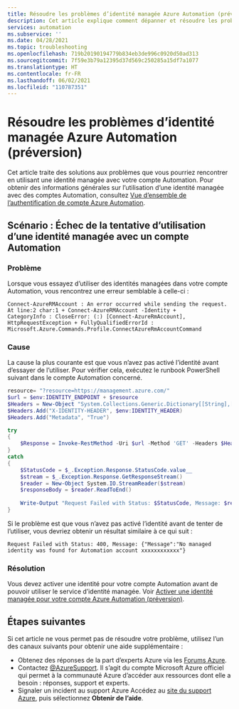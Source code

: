 ```yaml
---
title: Résoudre les problèmes d’identité managée Azure Automation (préversion)
description: Cet article explique comment dépanner et résoudre les problèmes liés à l’utilisation d’une identité managée avec un compte Automation.
services: automation
ms.subservice: ''
ms.date: 04/28/2021
ms.topic: troubleshooting
ms.openlocfilehash: 719b20190194779b834eb3de996c0920d50ad313
ms.sourcegitcommit: 7f59e3b79a12395d37d569c250285a15df7a1077
ms.translationtype: HT
ms.contentlocale: fr-FR
ms.lasthandoff: 06/02/2021
ms.locfileid: "110787351"
---
```

# <a name="troubleshoot-azure-automation-managed-identity-issues-preview"></a>Résoudre les problèmes d’identité managée Azure Automation (préversion)

Cet article traite des solutions aux problèmes que vous pourriez rencontrer en utilisant une identité managée avec votre compte Automation. Pour obtenir des informations générales sur l’utilisation d’une identité managée avec des comptes Automation, consultez [Vue d’ensemble de l’authentification de compte Azure Automation](../automation-security-overview.md#managed-identities-preview).

## <a name="scenario-attempt-to-use-managed-identity-with-automation-account-fails"></a>Scénario : Échec de la tentative d’utilisation d’une identité managée avec un compte Automation

### <a name="issue"></a>Problème

Lorsque vous essayez d’utiliser des identités managées dans votre compte Automation, vous rencontrez une erreur semblable à celle-ci :

```error
Connect-AzureRMAccount : An error occurred while sending the request. At line:2 char:1 + Connect-AzureRMAccount -Identity + 
CategoryInfo : CloseError: (:) [Connect-AzureRmAccount], HttpRequestException + FullyQualifiedErrorId : Microsoft.Azure.Commands.Profile.ConnectAzureRmAccountCommand
```

### <a name="cause"></a>Cause

La cause la plus courante est que vous n’avez pas activé l’identité avant d’essayer de l’utiliser. Pour vérifier cela, exécutez le runbook PowerShell suivant dans le compte Automation concerné.

```powershell
resource= "?resource=https://management.azure.com/"
$url = $env:IDENTITY_ENDPOINT + $resource
$Headers = New-Object "System.Collections.Generic.Dictionary[[String],[String]]"
$Headers.Add("X-IDENTITY-HEADER", $env:IDENTITY_HEADER)
$Headers.Add("Metadata", "True")

try
{
    $Response = Invoke-RestMethod -Uri $url -Method 'GET' -Headers $Headers
}
catch
{
    $StatusCode = $_.Exception.Response.StatusCode.value__
    $stream = $_.Exception.Response.GetResponseStream()
    $reader = New-Object System.IO.StreamReader($stream)
    $responseBody = $reader.ReadToEnd()
    
    Write-Output "Request Failed with Status: $StatusCode, Message: $responseBody"
}
```

Si le problème est que vous n’avez pas activé l’identité avant de tenter de l’utiliser, vous devriez obtenir un résultat similaire à ce qui suit :

`Request Failed with Status: 400, Message: {"Message":"No managed identity was found for Automation account xxxxxxxxxxxx"}`

### <a name="resolution"></a>Résolution

Vous devez activer une identité pour votre compte Automation avant de pouvoir utiliser le service d’identité managée. Voir [Activer une identité managée pour votre compte Azure Automation (préversion)](../enable-managed-identity-for-automation.md).

## <a name="next-steps"></a>Étapes suivantes

Si cet article ne vous permet pas de résoudre votre problème, utilisez l’un des canaux suivants pour obtenir une aide supplémentaire :

* Obtenez des réponses de la part d’experts Azure via les [Forums Azure](https://azure.microsoft.com/support/forums/).
* Contactez [@AzureSupport](https://twitter.com/azuresupport). Il s’agit du compte Microsoft Azure officiel qui permet à la communauté Azure d’accéder aux ressources dont elle a besoin : réponses, support et experts.
* Signaler un incident au support Azure Accédez au [site du support Azure](https://azure.microsoft.com/support/options/), puis sélectionnez **Obtenir de l’aide**.